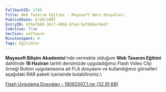 ```yaml
---
FallbackID: 1745
Title: Web Tasarım Eğitimi - Mayasoft Ders Dosyaları
PublishDate: 6/20/2007
EntryID: 976e7b89-3dc7-48bb-87ed-5ef666a74a97
IsActive: True
Section: software
MinutesSpent: 0
Tags: Eğitimler
---
```

**Mayasoft Bilişim Akademisi**'nde vermekte olduğum **Web Tasarım
Eğitimi** dahilinde **18 Haziran** tarihli dersimizde uyguladığımız
Flash Video Clip örneği Button uygulamasına ait FLA dosyasını ve
kullandığımız görselleri aşağıdaki RAR paketi içerisinde
bulabilirsiniz.\

[Flash Uygulama Dosyaları - 18062007\_1.rar (32.91
KB)](http://cdn.daron.yondem.com/assets/1745/18062007_1.rar)


